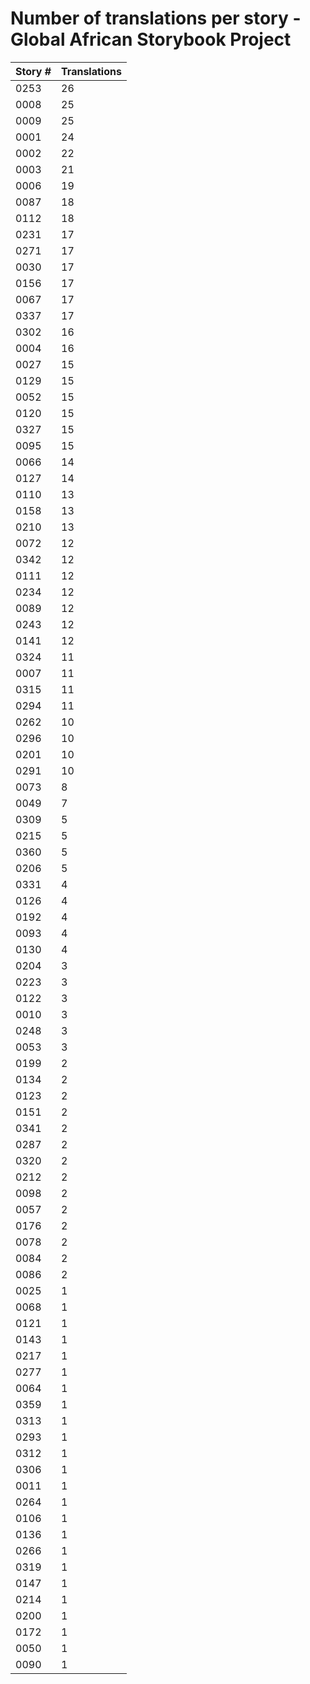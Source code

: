 # Number of translations per story - Global African Storybook Project

Story # | Translations
------- | ------------
0253 | 26
0008 | 25
0009 | 25
0001 | 24
0002 | 22
0003 | 21
0006 | 19
0087 | 18
0112 | 18
0231 | 17
0271 | 17
0030 | 17
0156 | 17
0067 | 17
0337 | 17
0302 | 16
0004 | 16
0027 | 15
0129 | 15
0052 | 15
0120 | 15
0327 | 15
0095 | 15
0066 | 14
0127 | 14
0110 | 13
0158 | 13
0210 | 13
0072 | 12
0342 | 12
0111 | 12
0234 | 12
0089 | 12
0243 | 12
0141 | 12
0324 | 11
0007 | 11
0315 | 11
0294 | 11
0262 | 10
0296 | 10
0201 | 10
0291 | 10
0073 | 8
0049 | 7
0309 | 5
0215 | 5
0360 | 5
0206 | 5
0331 | 4
0126 | 4
0192 | 4
0093 | 4
0130 | 4
0204 | 3
0223 | 3
0122 | 3
0010 | 3
0248 | 3
0053 | 3
0199 | 2
0134 | 2
0123 | 2
0151 | 2
0341 | 2
0287 | 2
0320 | 2
0212 | 2
0098 | 2
0057 | 2
0176 | 2
0078 | 2
0084 | 2
0086 | 2
0025 | 1
0068 | 1
0121 | 1
0143 | 1
0217 | 1
0277 | 1
0064 | 1
0359 | 1
0313 | 1
0293 | 1
0312 | 1
0306 | 1
0011 | 1
0264 | 1
0106 | 1
0136 | 1
0266 | 1
0319 | 1
0147 | 1
0214 | 1
0200 | 1
0172 | 1
0050 | 1
0090 | 1
